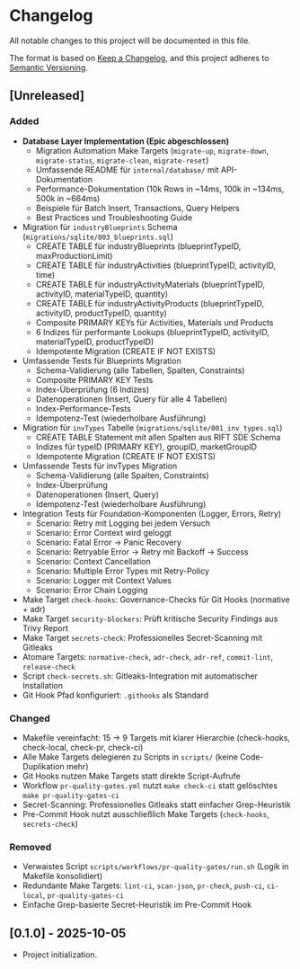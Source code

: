 # Changelog

All notable changes to this project will be documented in this file.

The format is based on [Keep a Changelog](https://keepachangelog.com/en/1.1.0/),
and this project adheres to [Semantic Versioning](https://semver.org/spec/v2.0.0.html).

## [Unreleased]

### Added

- **Database Layer Implementation (Epic abgeschlossen)**
  - Migration Automation Make Targets (`migrate-up`, `migrate-down`, `migrate-status`, `migrate-clean`, `migrate-reset`)
  - Umfassende README für `internal/database/` mit API-Dokumentation
  - Performance-Dokumentation (10k Rows in ~14ms, 100k in ~134ms, 500k in ~664ms)
  - Beispiele für Batch Insert, Transactions, Query Helpers
  - Best Practices und Troubleshooting Guide
- Migration für `industryBlueprints` Schema (`migrations/sqlite/003_blueprints.sql`)
  - CREATE TABLE für industryBlueprints (blueprintTypeID, maxProductionLimit)
  - CREATE TABLE für industryActivities (blueprintTypeID, activityID, time)
  - CREATE TABLE für industryActivityMaterials (blueprintTypeID, activityID, materialTypeID, quantity)
  - CREATE TABLE für industryActivityProducts (blueprintTypeID, activityID, productTypeID, quantity)
  - Composite PRIMARY KEYs für Activities, Materials und Products
  - 6 Indizes für performante Lookups (blueprintTypeID, activityID, materialTypeID, productTypeID)
  - Idempotente Migration (CREATE IF NOT EXISTS)
- Umfassende Tests für Blueprints Migration
  - Schema-Validierung (alle Tabellen, Spalten, Constraints)
  - Composite PRIMARY KEY Tests
  - Index-Überprüfung (6 Indizes)
  - Datenoperationen (Insert, Query für alle 4 Tabellen)
  - Index-Performance-Tests
  - Idempotenz-Test (wiederholbare Ausführung)
- Migration für `invTypes` Tabelle (`migrations/sqlite/001_inv_types.sql`)
  - CREATE TABLE Statement mit allen Spalten aus RIFT SDE Schema
  - Indizes für typeID (PRIMARY KEY), groupID, marketGroupID
  - Idempotente Migration (CREATE IF NOT EXISTS)
- Umfassende Tests für invTypes Migration
  - Schema-Validierung (alle Spalten, Constraints)
  - Index-Überprüfung
  - Datenoperationen (Insert, Query)
  - Idempotenz-Test (wiederholbare Ausführung)
- Integration Tests für Foundation-Komponenten (Logger, Errors, Retry)
  - Scenario: Retry mit Logging bei jedem Versuch
  - Scenario: Error Context wird geloggt
  - Scenario: Fatal Error → Panic Recovery
  - Scenario: Retryable Error → Retry mit Backoff → Success
  - Scenario: Context Cancellation
  - Scenario: Multiple Error Types mit Retry-Policy
  - Scenario: Logger mit Context Values
  - Scenario: Error Chain Logging
- Make Target `check-hooks`: Governance-Checks für Git Hooks (normative + adr)
- Make Target `security-blockers`: Prüft kritische Security Findings aus Trivy Report
- Make Target `secrets-check`: Professionelles Secret-Scanning mit Gitleaks
- Atomare Targets: `normative-check`, `adr-check`, `adr-ref`, `commit-lint`, `release-check`
- Script `check-secrets.sh`: Gitleaks-Integration mit automatischer Installation
- Git Hook Pfad konfiguriert: `.githooks` als Standard

### Changed

- Makefile vereinfacht: 15 → 9 Targets mit klarer Hierarchie (check-hooks, check-local, check-pr, check-ci)
- Alle Make Targets delegieren zu Scripts in `scripts/` (keine Code-Duplikation mehr)
- Git Hooks nutzen Make Targets statt direkte Script-Aufrufe
- Workflow `pr-quality-gates.yml` nutzt `make check-ci` statt gelöschtes `make pr-quality-gates-ci`
- Secret-Scanning: Professionelles Gitleaks statt einfacher Grep-Heuristik
- Pre-Commit Hook nutzt ausschließlich Make Targets (`check-hooks`, `secrets-check`)

### Removed

- Verwaistes Script `scripts/workflows/pr-quality-gates/run.sh` (Logik in Makefile konsolidiert)
- Redundante Make Targets: `lint-ci`, `scan-json`, `pr-check`, `push-ci`, `ci-local`, `pr-quality-gates-ci`
- Einfache Grep-basierte Secret-Heuristik im Pre-Commit Hook

## [0.1.0] - 2025-10-05

- Project initialization.
